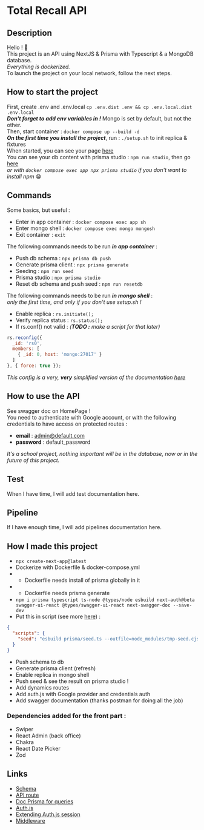 # Total Recall API

## Description
Hello ! 👋\
This project is an API using NextJS & Prisma with Typescript & a MongoDB database.\
_Everything is dockerized._\
To launch the project on your local network, follow the next steps.

## How to start the project
First, create .env and .env.local `cp .env.dist .env && cp .env.local.dist .env.local`\
***Don't forget to add env variables in !*** Mongo is set by default, but not the other.\
Then, start container : `docker compose up --build -d`\
***On the first time you install the project***, run : `./setup.sh` to init replica & fixtures\
When started, you can see your page [here](http://localhost:3000/)\
You can see your db content with prisma studio : `npm run studio`, then go [here](http://localhost:5555/)\
*or with `docker compose exec app npx prisma studio` if you don't want to install npm* 😁

## Commands
Some basics, but useful :
- Enter in app container : `docker compose exec app sh`
- Enter mongo shell : `docker compose exec mongo mongosh`
- Exit container : `exit`

The following commands needs to be run **_in app container_** :

- Push db schema : `npx prisma db push`
- Generate prisma client : `npx prisma generate`
- Seeding : `npm run seed`
- Prisma studio : `npx prisma studio`
- Reset db schema and push seed : `npm run resetdb`

The following commands needs to be run **_in mongo shell_** : \
*only the first time, and only if you don't use setup.sh !*

- Enable replica : `rs.initiate();`
- Verify replica status : `rs.status();`
- If rs.conf() not valid : _(**TODO :** make a script for that later)_
```js
rs.reconfig({
  _id: 'rs0',
  members: [
    { _id: 0, host: 'mongo:27017' }
  ]
}, { force: true });
```
*This config is a very, **very** simplified version of the documentation [here](https://www.mongodb.com/docs/manual/tutorial/deploy-replica-set/)*

## How to use the API
See swagger doc on HomePage !\
You need to authenticate with Google account, or with the following credentials to have access on protected routes :

- **email** : admin@default.com
- **password** : default_password

*It's a school project, nothing important will be in the database, now or in the future of this project.*

## Test
When I have time, I will add test documentation here.

## Pipeline
If I have enough time, I will add pipelines documentation here.

## How I made this project
- `npx create-next-app@latest`
- Dockerize with Dockerfile & docker-compose.yml
- - Dockerfile needs install of prisma globally in it
- - Dockerfile needs prisma generate
- `npm i prisma typescript ts-node @types/node esbuild next-auth@beta swagger-ui-react @types/swagger-ui-react next-swagger-doc --save-dev`
- Put this in script (see more [here](https://github.com/prisma/prisma/issues/7053)) : 
```json
{
  "scripts": {
    "seed": "esbuild prisma/seed.ts --outfile=node_modules/tmp-seed.cjs --bundle --format=cjs --external:prisma --external:@prisma/client && node node_modules/tmp-seed.cjs --preview-feature"
  }
}
```
- Push schema to db
- Generate prisma client (refresh)
- Enable replica in mongo shell
- Push seed & see the result on prisma studio !
- Add dynamics routes
- Add auth.js with Google provider and credentials auth
- Add swagger documentation (thanks postman for doing all the job)

### Dependencies added for the front part : 

- Swiper
- React Admin (back office)
- Chakra
- React Date Picker
- Zod

## Links

- [Schema](https://laconsole.dev/formations/prisma/prisma-schema#relations)
- [API route](https://corbado.com/blog/nextjs-prisma)
- [Doc Prisma for queries](https://www.prisma.io/docs/orm/prisma-client/queries/filtering-and-sorting)
- [Auth.js](https://www.youtube.com/watch?v=Rs8018RO5YQ)
- [Extending Auth.js session](https://authjs.dev/guides/extending-the-session)
- [Middleware](https://nextjs.org/docs/app/building-your-application/routing/middleware)